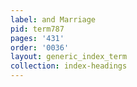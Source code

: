 ```yaml
---
label: and Marriage
pid: term787
pages: '431'
order: '0036'
layout: generic_index_term
collection: index-headings
---
```

